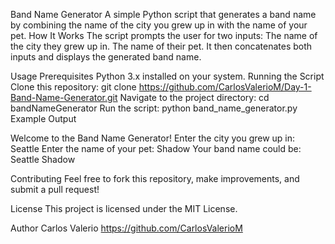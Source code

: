 Band Name Generator
A simple Python script that generates a band name by combining the name of the city you grew up in with the name of your pet.
How It Works
The script prompts the user for two inputs:
The name of the city they grew up in.
The name of their pet.
It then concatenates both inputs and displays the generated band name.

Usage
Prerequisites
Python 3.x installed on your system.
Running the Script
Clone this repository:
git clone https://github.com/CarlosValerioM/Day-1-Band-Name-Generator.git
Navigate to the project directory:
cd bandNameGenerator
Run the script:
python band_name_generator.py
Example Output

Welcome to the Band Name Generator!
Enter the city you grew up in: Seattle
Enter the name of your pet: Shadow
Your band name could be: Seattle Shadow

Contributing
Feel free to fork this repository, make improvements, and submit a pull request!

License
This project is licensed under the MIT License.

Author
Carlos Valerio https://github.com/CarlosValerioM
